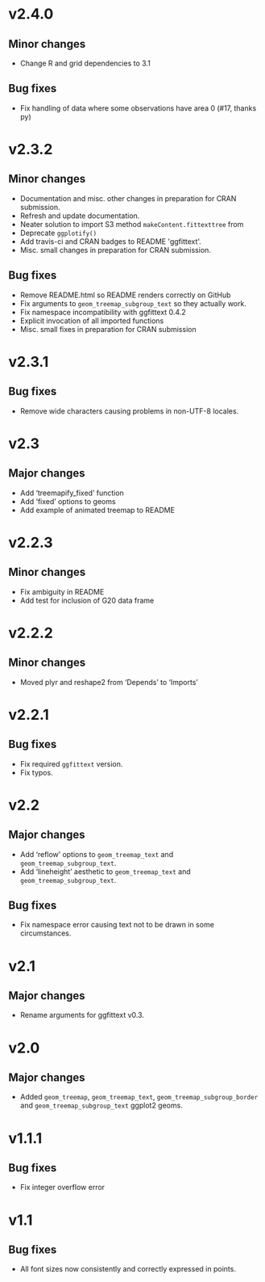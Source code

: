# v2.4.0

## Minor changes

- Change R and grid dependencies to 3.1

## Bug fixes

- Fix handling of data where some observations have area 0 (#17, thanks py)

# v2.3.2

## Minor changes

- Documentation and misc. other changes in preparation for CRAN submission.
- Refresh and update documentation.
- Neater solution to import S3 method `makeContent.fittexttree` from
- Deprecate `ggplotify()`
- Add travis-ci and CRAN badges to README
  'ggfittext'.
- Misc. small changes in preparation for CRAN submission.

## Bug fixes
- Remove README.html so README renders correctly on GitHub
- Fix arguments to `geom_treemap_subgroup_text` so they actually work.
- Fix namespace incompatibility with ggfittext 0.4.2
- Explicit invocation of all imported functions
- Misc. small fixes in preparation for CRAN submission

# v2.3.1

## Bug fixes
- Remove wide characters causing problems in non-UTF-8 locales.

# v2.3

## Major changes
- Add ‘treemapify_fixed’ function
- Add ‘fixed’ options to geoms
- Add example of animated treemap to README

# v2.2.3

## Minor changes
- Fix ambiguity in README
- Add test for inclusion of G20 data frame

# v2.2.2

## Minor changes
- Moved plyr and reshape2 from ‘Depends’ to ‘Imports’

# v2.2.1

## Bug fixes
- Fix required `ggfittext` version.
- Fix typos.

# v2.2

## Major changes
- Add ‘reflow’ options to `geom_treemap_text` and `geom_treemap_subgroup_text`.
- Add ‘lineheight’ aesthetic to `geom_treemap_text` and `geom_treemap_subgroup_text`.

## Bug fixes
- Fix namespace error causing text not to be drawn in some circumstances.

# v2.1

## Major changes
- Rename arguments for ggfittext v0.3.

# v2.0

## Major changes
- Added `geom_treemap`, `geom_treemap_text`, `geom_treemap_subgroup_border` and
  `geom_treemap_subgroup_text` ggplot2 geoms.

# v1.1.1

## Bug fixes
- Fix integer overflow error

# v1.1

## Bug fixes
- All font sizes now consistently and correctly expressed in points.
